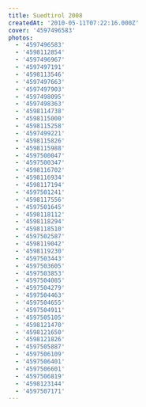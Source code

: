 ```yaml
---
title: Suedtirol 2008
createdAt: '2010-05-11T07:22:16.000Z'
cover: '4597496583'
photos:
  - '4597496583'
  - '4598112854'
  - '4597496967'
  - '4597497191'
  - '4598113546'
  - '4597497663'
  - '4597497903'
  - '4597498095'
  - '4597498363'
  - '4598114738'
  - '4598115000'
  - '4598115258'
  - '4597499221'
  - '4598115826'
  - '4598115988'
  - '4597500047'
  - '4597500347'
  - '4598116702'
  - '4598116934'
  - '4598117194'
  - '4597501241'
  - '4598117556'
  - '4597501645'
  - '4598118112'
  - '4598118294'
  - '4598118510'
  - '4597502587'
  - '4598119042'
  - '4598119230'
  - '4597503443'
  - '4597503605'
  - '4597503853'
  - '4597504085'
  - '4597504279'
  - '4597504463'
  - '4597504655'
  - '4597504911'
  - '4597505105'
  - '4598121470'
  - '4598121650'
  - '4598121826'
  - '4597505887'
  - '4597506109'
  - '4597506401'
  - '4597506601'
  - '4597506819'
  - '4598123144'
  - '4597507171'
---
```



